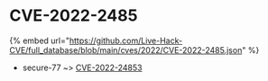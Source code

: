 # CVE-2022-2485
{% embed url="https://github.com/Live-Hack-CVE/full_database/blob/main/cves/2022/CVE-2022-2485.json" %}

* secure-77 ~> [CVE-2022-24853](https://www.alice-snow.ru/2022/database/cve-2022-2485/cve-2022-24853-secure-77)